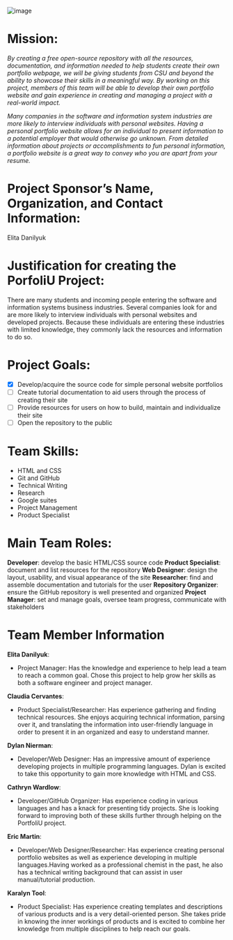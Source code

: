 ![image](https://github.com/CIS320-team-3/CIS320-Team-3/blob/714cab94dc90243c06e8213a9fa565fb046bafb8/Team/Images/PortfoliU%20Project-logos_transparent_banner.png)


# Mission:

*By creating a free open-source repository with all the resources, documentation, and information needed to help students create their own portfolio webpage, we will be giving students from CSU and beyond the ability to showcase their skills in a meaningful way. By working on this project, members of this team will be able to develop their own portfolio website and gain experience in creating and managing a project with a real-world impact.*

*Many companies in the software and information system industries are more likely to interview individuals with personal websites. Having a personal portfolio website allows for an individual to present information to a potential employer that would otherwise go unknown. From detailed information about projects or accomplishments to fun personal information, a portfolio website is a great way to convey who you are apart from your resume.*

# Project Sponsor’s Name, Organization, and Contact Information:

Elita Danilyuk

# Justification for creating the PorfoliU Project:

There are many students and incoming people entering the software and information systems business industries. Several companies look for and are more likely to interview individuals with personal websites and developed projects. Because these individuals are entering these industries with limited knowledge, they commonly lack the resources and information to do so.

# Project Goals:

- [x] Develop/acquire the source code for simple personal website portfolios
- [ ] Create tutorial documentation to aid users through the process of creating their site
- [ ] Provide resources for users on how to build, maintain and individualize their site
- [ ] Open the repository to the public

# Team Skills:

- HTML and CSS
- Git and GitHub
- Technical Writing
- Research
- Google suites
- Project Management
- Product Specialist

# Main Team Roles:

**Developer**:  develop the basic HTML/CSS source code
**Product Specialist**:  document and list resources for the repository
**Web Designer**:  design the layout, usability, and visual appearance of the site
**Researcher**: find and assemble documentation and tutorials for the user
**Repository Organizer**: ensure the GitHub repository is well presented and organized
**Project Manager**: set and manage goals, oversee team progress, communicate with stakeholders

# Team Member Information

**Elita Danilyuk**: 
- Project Manager:  Has the knowledge and experience to help lead a team to reach a common goal. Chose this project to help grow her skills as  both a software engineer and project manager.

**Claudia Cervantes**: 
- Product Specialist/Researcher: Has experience gathering and finding technical resources. She enjoys acquiring technical information, parsing over it, and translating the information into user-friendly language in order to present it in an organized and easy to understand manner. 

**Dylan Nierman**: 
- Developer/Web Designer: Has an impressive amount of experience developing projects in multiple programming languages. Dylan is excited to take this opportunity to gain more knowledge with HTML and CSS.

**Cathryn Wardlow**: 
- Developer/GitHub Organizer: Has experience coding in various languages and has a knack for presenting tidy projects. She is looking forward to improving both of these skills further through helping on the PortfoliU project.

**Eric Martin**: 
- Developer/Web Designer/Researcher: Has experience creating personal portfolio websites as well as experience developing in multiple languages.Having worked as a professional chemist in the past, he also has a technical writing background that can assist in user manual/tutorial production.

**Karalyn Tool**: 
- Product Specialist: Has experience creating templates and descriptions of various products and is a very detail-oriented person. She takes pride in knowing the inner workings of products and is excited to combine her knowledge from multiple disciplines to help reach our goals.

